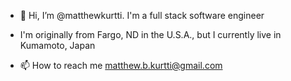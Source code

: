 - 👋 Hi, I’m @matthewkurtti. I'm a full stack software engineer

- I'm originally from Fargo, ND in the U.S.A., but I currently live in Kumamoto, Japan

- 📫 How to reach me matthew.b.kurtti@gmail.com

<!---
matthewkurtti/matthewkurtti is a ✨ special ✨ repository because its `README.md` (this file) appears on your GitHub profile.
You can click the Preview link to take a look at your changes.
--->
